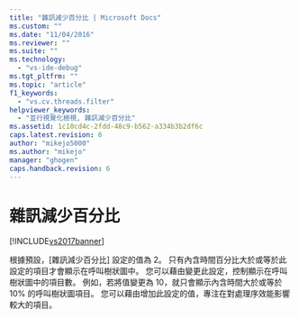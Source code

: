 ```yaml
---
title: "雜訊減少百分比 | Microsoft Docs"
ms.custom: ""
ms.date: "11/04/2016"
ms.reviewer: ""
ms.suite: ""
ms.technology: 
  - "vs-ide-debug"
ms.tgt_pltfrm: ""
ms.topic: "article"
f1_keywords: 
  - "vs.cv.threads.filter"
helpviewer_keywords: 
  - "並行視覺化檢視, 雜訊減少百分比"
ms.assetid: 1c10cd4c-2fdd-48c9-b562-a334b3b2df6c
caps.latest.revision: 6
author: "mikejo5000"
ms.author: "mikejo"
manager: "ghogen"
caps.handback.revision: 6
---
```

# 雜訊減少百分比
[!INCLUDE[vs2017banner](../code-quality/includes/vs2017banner.md)]

根據預設，\[雜訊減少百分比\] 設定的值為 2。  只有內含時間百分比大於或等於此設定的項目才會顯示在呼叫樹狀圖中。  您可以藉由變更此設定，控制顯示在呼叫樹狀圖中的項目數。  例如，若將值變更為 10，就只會顯示內含時間大於或等於 10% 的呼叫樹狀圖項目。  您可以藉由增加此設定的值，專注在對處理序效能影響較大的項目。